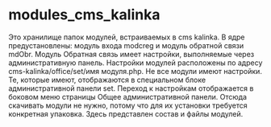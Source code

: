 # modules_cms_kalinka
Это хранилище папок модулей, встраиваемых в cms kalinka. В ядре предустановлены: модуль входа modcreg и модуль обратной связи mdObr. Модуль Обратная связь имеет настройки, выполняемые через административную панель. Настройки модулей расположены по адресу cms-kalinka/office/set/имя модуля.php. Не все модули имеют настройки. Те, которые имеют, отображаются в специальном блоке административной панели set. Переход к настройкам отображается в боковом меню страницы Общее административной панели.
Отсюда скачивать модули не нужно, потому что для их установки требуется конкретная упаковка. Здесь представлен состав и файлы модулей.
